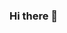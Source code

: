 ### Hi there 👋

<!--
**wanddmarques/wanddmarques** is a ✨ _special_ ✨ repository because its `README.md` (this file) appears on your GitHub profile.

Here are some ideas to get you started:

- Wandson
